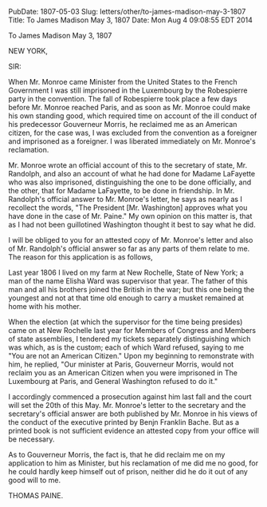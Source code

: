PubDate: 1807-05-03
Slug: letters/other/to-james-madison-may-3-1807
Title: To James Madison  May 3, 1807
Date: Mon Aug  4 09:08:55 EDT 2014

   To James Madison  May 3, 1807

   NEW YORK,

   SIR:

   When Mr. Monroe came Minister from the United States to the French
   Government I was still imprisoned in the Luxembourg by the Robespierre
   party in the convention. The fall of Robespierre took place a few days
   before Mr. Monroe reached Paris, and as soon as Mr. Monroe could make his
   own standing good, which required time on account of the ill conduct of
   his predecessor Gouverneur Morris, he reclaimed me as an American citizen,
   for the case was, I was excluded from the convention as a foreigner and
   imprisoned as a foreigner. I was liberated immediately on Mr. Monroe's
   reclamation.

   Mr. Monroe wrote an official account of this to the secretary of state,
   Mr. Randolph, and also an account of what he had done for Madame LaFayette
   who was also imprisoned, distinguishing the one to be done officially, and
   the other, that for Madame LaFayette, to be done in friendship. In Mr.
   Randolph's official answer to Mr. Monroe's letter, he says as nearly as I
   recollect the words, "The President [Mr. Washington] approves what you
   have done in the case of Mr. Paine." My own opinion on this matter is,
   that as I had not been guillotined Washington thought it best to say what
   he did.

   I will be obliged to you for an attested copy of Mr. Monroe's letter and
   also of Mr. Randolph's official answer so far as any parts of them relate
   to me. The reason for this application is as follows,

   Last year 1806 I lived on my farm at New Rochelle, State of New York; a
   man of the name Elisha Ward was supervisor that year. The father of this
   man and all his brothers joined the British in the war; but this one being
   the youngest and not at that time old enough to carry a musket remained at
   home with his mother.

   When the election (at which the supervisor for the time being presides)
   came on at New Rochelle last year for Members of Congress and Members of
   state assemblies, I tendered my tickets separately distinguishing which
   was which, as is the custom; each of which Ward refused, saying to me "You
   are not an American Citizen." Upon my beginning to remonstrate with him,
   he replied, "Our minister at Paris, Gouverneur Morris, would not reclaim
   you as an American Citizen when you were imprisoned in The Luxembourg at
   Paris, and General Washington refused to do it."

   I accordingly commenced a prosecution against him last fall and the court
   will set the 20th of this May. Mr. Monroe's letter to the secretary and
   the secretary's official answer are both published by Mr. Monroe in his
   views of the conduct of the executive printed by Benjn Franklin Bache. But
   as a printed book is not sufficient evidence an attested copy from your
   office will be necessary.

   As to Gouverneur Morris, the fact is, that he did reclaim me on my
   application to him as Minister, but his reclamation of me did me no good,
   for he could hardly keep himself out of prison, neither did he do it out
   of any good will to me.

   THOMAS PAINE.


